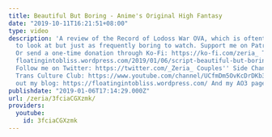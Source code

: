 ```yaml
---
title: Beautiful But Boring - Anime's Original High Fantasy
date: "2019-10-11T16:21:51+08:00"
type: video
description: 'A review of the Record of Lodoss War OVA, which is oftentimes stunning
  to look at but just as frequently boring to watch. Support me on Patreon: https://www.patreon.com/Zeria
  Or send a one-time donation through Ko-Fi: https://ko-fi.com/zeria_ Transcript:
  floatingintobliss.wordpress.com/2019/01/06/script-beautiful-but-boring-animes-original-high-fantasy/
  Follow me on Twitter: https://twitter.com/_Zeria_ Couples'' Side Channel: https://www.youtube.com/channel/UC9mvbU-HNjLzYqx8ZiHsdBw
  Trans Culture Club: https://www.youtube.com/channel/UCfmDm5OvKcDrDKb3F8sxVrw Check
  out my blog: https://floatingintobliss.wordpress.com/ And my AO3 page: https://archiveofourown.org/users/Zeria/works'
publishdate: "2019-01-06T17:14:29.000Z"
url: /zeria/3fciaCGXzmk/
providers:
  youtube:
    id: 3fciaCGXzmk
---
```

